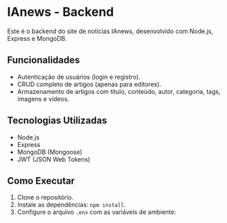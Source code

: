 # IAnews - Backend

Este é o backend do site de notícias IAnews, desenvolvido com Node.js, Express e MongoDB.

## Funcionalidades
- Autenticação de usuários (login e registro).
- CRUD completo de artigos (apenas para editores).
- Armazenamento de artigos com título, conteúdo, autor, categoria, tags, imagens e vídeos.

## Tecnologias Utilizadas
- Node.js
- Express
- MongoDB (Mongoose)
- JWT (JSON Web Tokens)

## Como Executar
1. Clone o repositório.
2. Instale as dependências: `npm install`.
3. Configure o arquivo `.env` com as variáveis de ambiente: